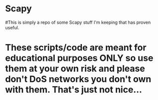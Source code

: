 # Scapy
#This is simply a repo of some Scapy stuff I'm keeping that has proven useful. 
# These scripts/code are meant for educational purposes ONLY so use them at your own risk and please don't DoS networks you don't own with them. That's just not nice...
